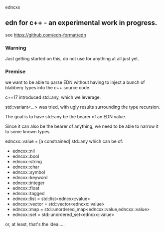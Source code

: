 edncxx

## edn for c++ - an experimental work in progress.

see https://github.com/edn-format/edn

### Warning
Just getting started on this, do not use for anything at all just yet.

###  Premise
we want to be able to parse EDN without having to inject a bunch of blabbery types into the
c++ source code.

c++17 introduced std::any, which we leverage.  

std::variant<...> was tried, with ugly results surrounding the type recursion.

The goal is to have std::any be the bearer of an EDN value.

Since it can also be the bearer of anything, we need to be able to narrow it to some known types.

edncxx::value = [a constrained] std::any which can be of:

- edncxx::nil
- edncxx::bool
- edncxx::string
- edncxx::char
- edncxx::symbol
- edncxx::keyword
- edncxx::integer
- edncxx::float
- edncxx::tagged
- edncxx::list = std::list\<edncxx::value\>
- edncxx::vector = std::vector\<edncxx::value\>
- edncxx::map = std::unordered_map\<edncxx::value,edncxx::value\>
- edncxx::set = std::unordered_set\<edncxx::value\>

or, at least, that's the idea.....
